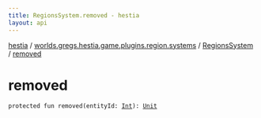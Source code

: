 ```yaml
---
title: RegionsSystem.removed - hestia
layout: api
---
```


<div class='api-docs-breadcrumbs'><a href="../../index.html">hestia</a> / <a href="../index.html">worlds.gregs.hestia.game.plugins.region.systems</a> / <a href="index.html">RegionsSystem</a> / <a href="./removed.html">removed</a></div>

# removed

<div class="signature"><code><span class="keyword">protected</span> <span class="keyword">fun </span><span class="identifier">removed</span><span class="symbol">(</span><span class="parameterName" id="worlds.gregs.hestia.game.plugins.region.systems.RegionsSystem$removed(kotlin.Int)/entityId">entityId</span><span class="symbol">:</span>&nbsp;<a href="https://kotlinlang.org/api/latest/jvm/stdlib/kotlin/-int/index.html"><span class="identifier">Int</span></a><span class="symbol">)</span><span class="symbol">: </span><a href="https://kotlinlang.org/api/latest/jvm/stdlib/kotlin/-unit/index.html"><span class="identifier">Unit</span></a></code></div>
